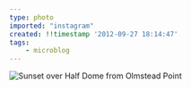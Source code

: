 ```yaml
---
type: photo
imported: "instagram"
created: !!timestamp '2012-09-27 18:14:47'
tags:
    - microblog
---
```

![Sunset over Half Dome from Olmstead Point](/media/images/photos/2012/09/6979fe1eab1197cae885f8f3ca6602a6.jpg)

